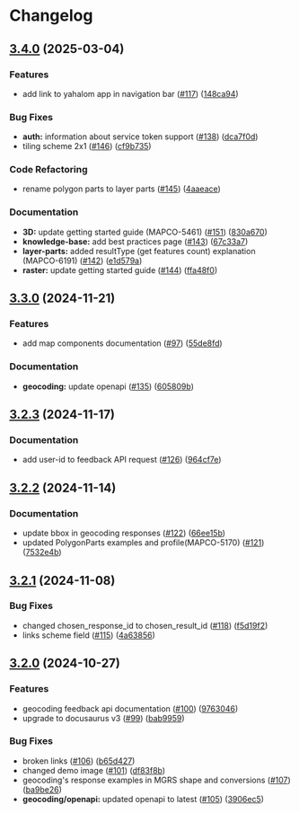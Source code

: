 # Changelog

## [3.4.0](https://github.com/MapColonies/developer-portal/compare/v3.3.0...v3.4.0) (2025-03-04)


### Features

* add link to yahalom app in navigation bar ([#117](https://github.com/MapColonies/developer-portal/issues/117)) ([148ca94](https://github.com/MapColonies/developer-portal/commit/148ca940f3fcee9dd4fd70f58f70d1fa9c020404))


### Bug Fixes

* **auth:** information about service token support ([#138](https://github.com/MapColonies/developer-portal/issues/138)) ([dca7f0d](https://github.com/MapColonies/developer-portal/commit/dca7f0dce83ac297595c051854766b98e170baf4))
* tiling scheme 2x1 ([#146](https://github.com/MapColonies/developer-portal/issues/146)) ([cf9b735](https://github.com/MapColonies/developer-portal/commit/cf9b7357de544cf0c4f37e50be7504a98b32bbff))


### Code Refactoring

* rename polygon parts to layer parts ([#145](https://github.com/MapColonies/developer-portal/issues/145)) ([4aaeace](https://github.com/MapColonies/developer-portal/commit/4aaeace484c29350d4fb7ada363f660ddeecda29))


### Documentation

* **3D:** update getting started guide (MAPCO-5461) ([#151](https://github.com/MapColonies/developer-portal/issues/151)) ([830a670](https://github.com/MapColonies/developer-portal/commit/830a670ace2643239ac5e652743840e7f379d86a))
* **knowledge-base:** add best practices page ([#143](https://github.com/MapColonies/developer-portal/issues/143)) ([67c33a7](https://github.com/MapColonies/developer-portal/commit/67c33a7ef9ffcb3c8dc0382cc77906b2fa6fa436))
* **layer-parts:** added resultType (get features count) explanation (MAPCO-6191) ([#142](https://github.com/MapColonies/developer-portal/issues/142)) ([e1d579a](https://github.com/MapColonies/developer-portal/commit/e1d579a1b51219fa64acfab135df13658a775e89))
* **raster:** update getting started guide ([#144](https://github.com/MapColonies/developer-portal/issues/144)) ([ffa48f0](https://github.com/MapColonies/developer-portal/commit/ffa48f076edd565d2771310689131f801995e117))

## [3.3.0](https://github.com/MapColonies/developer-portal/compare/v3.2.3...v3.3.0) (2024-11-21)


### Features

* add map components documentation ([#97](https://github.com/MapColonies/developer-portal/issues/97)) ([55de8fd](https://github.com/MapColonies/developer-portal/commit/55de8fd7c60d32ca78dcd42faceacdcb57f07b79))


### Documentation

* **geocoding:** update openapi ([#135](https://github.com/MapColonies/developer-portal/issues/135)) ([605809b](https://github.com/MapColonies/developer-portal/commit/605809b1c42486dde71375c1a6d218deef0ac687))

## [3.2.3](https://github.com/MapColonies/developer-portal/compare/v3.2.2...v3.2.3) (2024-11-17)


### Documentation

* add user-id to feedback API request ([#126](https://github.com/MapColonies/developer-portal/issues/126)) ([964cf7e](https://github.com/MapColonies/developer-portal/commit/964cf7e3103b1ecc6560b872ec119a10b61a18a5))

## [3.2.2](https://github.com/MapColonies/developer-portal/compare/v3.2.1...v3.2.2) (2024-11-14)


### Documentation

* update bbox in geocoding responses ([#122](https://github.com/MapColonies/developer-portal/issues/122)) ([66ee15b](https://github.com/MapColonies/developer-portal/commit/66ee15b2a4a4be060916b07dc9b11a2b7acd0175))
* updated PolygonParts examples and profile(MAPCO-5170) ([#121](https://github.com/MapColonies/developer-portal/issues/121)) ([7532e4b](https://github.com/MapColonies/developer-portal/commit/7532e4b508879981977a4498b3459f03dab38685))

## [3.2.1](https://github.com/MapColonies/developer-portal/compare/v3.2.0...v3.2.1) (2024-11-08)


### Bug Fixes

* changed chosen_response_id to chosen_result_id ([#118](https://github.com/MapColonies/developer-portal/issues/118)) ([f5d19f2](https://github.com/MapColonies/developer-portal/commit/f5d19f2f29a326d8c86ef8ff667b44af2441ed91))
* links scheme field ([#115](https://github.com/MapColonies/developer-portal/issues/115)) ([4a63856](https://github.com/MapColonies/developer-portal/commit/4a6385648eee16f87f5ba5c6e18ed5d369eedf37))

## [3.2.0](https://github.com/MapColonies/developer-portal/compare/v3.1.0...v3.2.0) (2024-10-27)


### Features

* geocoding feedback api documentation ([#100](https://github.com/MapColonies/developer-portal/issues/100)) ([9763046](https://github.com/MapColonies/developer-portal/commit/976304640123638b625ccd05d59c88822f5b7e7c))
* upgrade to docusaurus v3 ([#99](https://github.com/MapColonies/developer-portal/issues/99)) ([bab9959](https://github.com/MapColonies/developer-portal/commit/bab99593991de4ed59929d33207c302bd791fb59))


### Bug Fixes

* broken links ([#106](https://github.com/MapColonies/developer-portal/issues/106)) ([b65d427](https://github.com/MapColonies/developer-portal/commit/b65d427a1c693e391ffdd1e7aa73954206f3fa7a))
* changed demo image ([#101](https://github.com/MapColonies/developer-portal/issues/101)) ([df83f8b](https://github.com/MapColonies/developer-portal/commit/df83f8bc1500cdb41a2706820e601a988081593e))
* geocoding's response examples in MGRS shape and conversions ([#107](https://github.com/MapColonies/developer-portal/issues/107)) ([ba9be26](https://github.com/MapColonies/developer-portal/commit/ba9be2657dbab2246db47c8c815e5d6e85dfcd6c))
* **geocoding/openapi:** updated openapi to latest ([#105](https://github.com/MapColonies/developer-portal/issues/105)) ([3906ec5](https://github.com/MapColonies/developer-portal/commit/3906ec50dc6a0b39b6867589518ff7110da2f9de))
